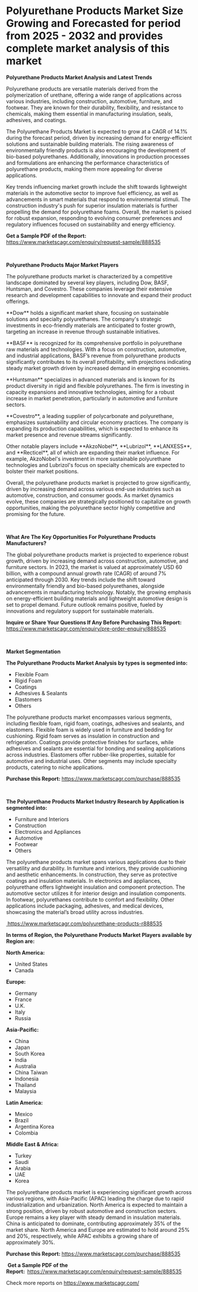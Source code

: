 <p><h1>Polyurethane Products Market Size Growing and Forecasted for period from 2025 - 2032 and provides complete market analysis of this market</h1></p><p><strong>Polyurethane Products Market Analysis and Latest Trends</strong></p>
<p><p>Polyurethane products are versatile materials derived from the polymerization of urethane, offering a wide range of applications across various industries, including construction, automotive, furniture, and footwear. They are known for their durability, flexibility, and resistance to chemicals, making them essential in manufacturing insulation, seals, adhesives, and coatings.</p><p>The Polyurethane Products Market is expected to grow at a CAGR of 14.1% during the forecast period, driven by increasing demand for energy-efficient solutions and sustainable building materials. The rising awareness of environmentally friendly products is also encouraging the development of bio-based polyurethanes. Additionally, innovations in production processes and formulations are enhancing the performance characteristics of polyurethane products, making them more appealing for diverse applications.</p><p>Key trends influencing market growth include the shift towards lightweight materials in the automotive sector to improve fuel efficiency, as well as advancements in smart materials that respond to environmental stimuli. The construction industry's push for superior insulation materials is further propelling the demand for polyurethane foams. Overall, the market is poised for robust expansion, responding to evolving consumer preferences and regulatory influences focused on sustainability and energy efficiency.</p></p>
<p><strong>Get a Sample PDF of the Report:&nbsp;</strong> <a href="https://www.marketscagr.com/enquiry/request-sample/888535?utm_campaign=2467&utm_medium=2&utm_source=Github&utm_content=ia&utm_term=01042025&utm_id=polyurethane-products">https://www.marketscagr.com/enquiry/request-sample/888535</a></p>
<p>&nbsp;</p>
<p><strong>Polyurethane Products Major Market Players</strong></p>
<p><p>The polyurethane products market is characterized by a competitive landscape dominated by several key players, including Dow, BASF, Huntsman, and Covestro. These companies leverage their extensive research and development capabilities to innovate and expand their product offerings.</p><p>**Dow** holds a significant market share, focusing on sustainable solutions and specialty polyurethanes. The company's strategic investments in eco-friendly materials are anticipated to foster growth, targeting an increase in revenue through sustainable initiatives.</p><p>**BASF** is recognized for its comprehensive portfolio in polyurethane raw materials and technologies. With a focus on construction, automotive, and industrial applications, BASF’s revenue from polyurethane products significantly contributes to its overall profitability, with projections indicating steady market growth driven by increased demand in emerging economies.</p><p>**Huntsman** specializes in advanced materials and is known for its product diversity in rigid and flexible polyurethanes. The firm is investing in capacity expansions and innovative technologies, aiming for a robust increase in market penetration, particularly in automotive and furniture sectors.</p><p>**Covestro**, a leading supplier of polycarbonate and polyurethane, emphasizes sustainability and circular economy practices. The company is expanding its production capabilities, which is expected to enhance its market presence and revenue streams significantly.</p><p>Other notable players include **AkzoNobel**, **Lubrizol**, **LANXESS**, and **Recticel**, all of which are expanding their market influence. For example, AkzoNobel's investment in more sustainable polyurethane technologies and Lubrizol's focus on specialty chemicals are expected to bolster their market positions.</p><p>Overall, the polyurethane products market is projected to grow significantly, driven by increasing demand across various end-use industries such as automotive, construction, and consumer goods. As market dynamics evolve, these companies are strategically positioned to capitalize on growth opportunities, making the polyurethane sector highly competitive and promising for the future.</p></p>
<p>&nbsp;</p>
<p><strong>What Are The Key Opportunities For Polyurethane Products Manufacturers?</strong></p>
<p><p>The global polyurethane products market is projected to experience robust growth, driven by increasing demand across construction, automotive, and furniture sectors. In 2023, the market is valued at approximately USD 60 billion, with a compound annual growth rate (CAGR) of around 7% anticipated through 2030. Key trends include the shift toward environmentally friendly and bio-based polyurethanes, alongside advancements in manufacturing technology. Notably, the growing emphasis on energy-efficient building materials and lightweight automotive design is set to propel demand. Future outlook remains positive, fueled by innovations and regulatory support for sustainable materials.</p></p>
<p><strong>Inquire or Share Your Questions If Any Before Purchasing This Report:</strong> <a href="https://www.marketscagr.com/enquiry/pre-order-enquiry/888535?utm_campaign=2467&utm_medium=2&utm_source=Github&utm_content=ia&utm_term=01042025&utm_id=polyurethane-products">https://www.marketscagr.com/enquiry/pre-order-enquiry/888535</a></p>
<p>&nbsp;</p>
<p><strong>Market Segmentation</strong></p>
<p><strong>The Polyurethane Products Market Analysis by types is segmented into:</strong></p>
<p><ul><li>Flexible Foam</li><li>Rigid Foam</li><li>Coatings</li><li>Adhesives & Sealants</li><li>Elastomers</li><li>Others</li></ul></p>
<p><p>The polyurethane products market encompasses various segments, including flexible foam, rigid foam, coatings, adhesives and sealants, and elastomers. Flexible foam is widely used in furniture and bedding for cushioning. Rigid foam serves as insulation in construction and refrigeration. Coatings provide protective finishes for surfaces, while adhesives and sealants are essential for bonding and sealing applications across industries. Elastomers offer rubber-like properties, suitable for automotive and industrial uses. Other segments may include specialty products, catering to niche applications.</p></p>
<p><strong>Purchase this Report:&nbsp;</strong><a href="https://www.marketscagr.com/purchase/888535?utm_campaign=2467&utm_medium=2&utm_source=Github&utm_content=ia&utm_term=01042025&utm_id=polyurethane-products">https://www.marketscagr.com/purchase/888535</a></p>
<p>&nbsp;</p>
<p><strong>The Polyurethane Products Market Industry Research by Application is segmented into:</strong></p>
<p><ul><li>Furniture and Interiors</li><li>Construction</li><li>Electronics and Appliances</li><li>Automotive</li><li>Footwear</li><li>Others</li></ul></p>
<p><p>The polyurethane products market spans various applications due to their versatility and durability. In furniture and interiors, they provide cushioning and aesthetic enhancements. In construction, they serve as protective coatings and insulation materials. In electronics and appliances, polyurethane offers lightweight insulation and component protection. The automotive sector utilizes it for interior design and insulation components. In footwear, polyurethanes contribute to comfort and flexibility. Other applications include packaging, adhesives, and medical devices, showcasing the material’s broad utility across industries.</p></p>
<p><a href="https://www.marketscagr.com/polyurethane-products-r888535?utm_campaign=2467&utm_medium=2&utm_source=Github&utm_content=ia&utm_term=01042025&utm_id=polyurethane-products">&nbsp;https://www.marketscagr.com/polyurethane-products-r888535</a></p>
<p><strong>In terms of Region, the Polyurethane Products Market Players available by Region are:</strong></p>
<p>
    <p> <strong> North America: </strong>
        <ul>
            <li>United States</li>
            <li>Canada</li>
        </ul>
        </p> 
    <p> <strong> Europe: </strong>
        <ul>
            <li>Germany</li>
            <li>France</li>
            <li>U.K.</li>
            <li>Italy</li>
            <li>Russia</li>
        </ul>
        </p> 
    <p> <strong> Asia-Pacific: </strong>
        <ul>
            <li>China</li>
            <li>Japan</li>
            <li>South Korea</li>
            <li>India</li>
            <li>Australia</li>
            <li>China Taiwan</li>
            <li>Indonesia</li>
            <li>Thailand</li>
            <li>Malaysia</li>
        </ul>
        </p> 
    <p> <strong> Latin America: </strong>
        <ul>
            <li>Mexico</li>
            <li>Brazil</li>
            <li>Argentina Korea</li>
            <li>Colombia</li>
        </ul>
        </p> 
    <p> <strong> Middle East & Africa: </strong>
        <ul>
            <li>Turkey</li>
            <li>Saudi</li>
            <li>Arabia</li>
            <li>UAE</li>
            <li>Korea</li>
        </ul>
    </p>
    </p>
<p><p>The polyurethane products market is experiencing significant growth across various regions, with Asia-Pacific (APAC) leading the charge due to rapid industrialization and urbanization. North America is expected to maintain a strong position, driven by robust automotive and construction sectors. Europe remains a key player with steady demand in insulation materials. China is anticipated to dominate, contributing approximately 35% of the market share. North America and Europe are estimated to hold around 25% and 20%, respectively, while APAC exhibits a growing share of approximately 30%.</p></p>
<p><strong>Purchase this Report: </strong><a href="https://www.marketscagr.com/purchase/888535?utm_campaign=2467&utm_medium=2&utm_source=Github&utm_content=ia&utm_term=01042025&utm_id=polyurethane-products">https://www.marketscagr.com/purchase/888535</a></p>
<p>&nbsp;<strong>Get a Sample PDF of the Report:&nbsp;&nbsp;</strong><a href="https://www.marketscagr.com/enquiry/request-sample/888535?utm_campaign=2467&utm_medium=2&utm_source=Github&utm_content=ia&utm_term=01042025&utm_id=polyurethane-products">https://www.marketscagr.com/enquiry/request-sample/888535</a></p>
<p><strong></strong></p>
<p>Check more reports on <a href="https://www.marketscagr.com/?utm_campaign=2467&utm_medium=2&utm_source=Github&utm_content=ia&utm_term=01042025&utm_id=polyurethane-products">https://www.marketscagr.com/</a></p>